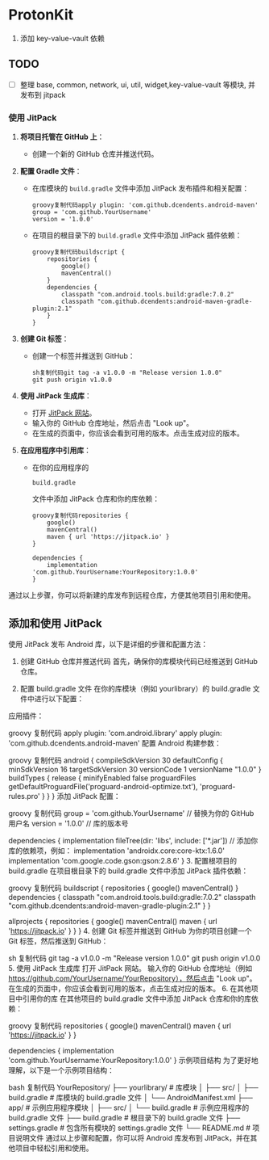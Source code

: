 # ProtonKit

1. 添加 key-value-vault 依赖

## TODO

- [ ] 整理 base, common, network, ui, util, widget,key-value-vault 等模块, 并发布到 jitpack


### 使用 JitPack

1. **将项目托管在 GitHub 上**：

    - 创建一个新的 GitHub 仓库并推送代码。

2. **配置 Gradle 文件**：

    - 在库模块的 `build.gradle` 文件中添加 JitPack 发布插件和相关配置：

      ```
      groovy复制代码apply plugin: 'com.github.dcendents.android-maven'
      group = 'com.github.YourUsername'
      version = '1.0.0'
      ```

    - 在项目的根目录下的 `build.gradle` 文件中添加 JitPack 插件依赖：

      ```
      groovy复制代码buildscript {
          repositories {
              google()
              mavenCentral()
          }
          dependencies {
              classpath "com.android.tools.build:gradle:7.0.2"
              classpath "com.github.dcendents:android-maven-gradle-plugin:2.1"
          }
      }
      ```

3. **创建 Git 标签**：

    - 创建一个标签并推送到 GitHub：

      ```
      sh复制代码git tag -a v1.0.0 -m "Release version 1.0.0"
      git push origin v1.0.0
      ```

4. **使用 JitPack 生成库**：

    - 打开 [JitPack 网站](https://jitpack.io/)。
    - 输入你的 GitHub 仓库地址，然后点击 "Look up"。
    - 在生成的页面中，你应该会看到可用的版本。点击生成对应的版本。

5. **在应用程序中引用库**：

    - 在你的应用程序的

      ```
      build.gradle
      ```

      文件中添加 JitPack 仓库和你的库依赖：

      ```
      groovy复制代码repositories {
          google()
          mavenCentral()
          maven { url 'https://jitpack.io' }
      }
      
      dependencies {
          implementation 'com.github.YourUsername:YourRepository:1.0.0'
      }
      ```

通过以上步骤，你可以将新建的库发布到远程仓库，方便其他项目引用和使用。


## 添加和使用 JitPack

使用 JitPack 发布 Android 库，以下是详细的步骤和配置方法：

1. 创建 GitHub 仓库并推送代码
   首先，确保你的库模块代码已经推送到 GitHub 仓库。

2. 配置 build.gradle 文件
   在你的库模块（例如 yourlibrary）的 build.gradle 文件中进行以下配置：

应用插件：

groovy
复制代码
apply plugin: 'com.android.library'
apply plugin: 'com.github.dcendents.android-maven'
配置 Android 构建参数：

groovy
复制代码
android {
compileSdkVersion 30
defaultConfig {
minSdkVersion 16
targetSdkVersion 30
versionCode 1
versionName "1.0.0"
}
buildTypes {
release {
minifyEnabled false
proguardFiles getDefaultProguardFile('proguard-android-optimize.txt'), 'proguard-rules.pro'
}
}
}
添加 JitPack 配置：

groovy
复制代码
group = 'com.github.YourUsername'  // 替换为你的 GitHub 用户名
version = '1.0.0'  // 库的版本号

dependencies {
implementation fileTree(dir: 'libs', include: ['*.jar'])
// 添加你库的依赖项，例如：
implementation 'androidx.core:core-ktx:1.6.0'
implementation 'com.google.code.gson:gson:2.8.6'
}
3. 配置根项目的 build.gradle
   在项目根目录下的 build.gradle 文件中添加 JitPack 插件依赖：

groovy
复制代码
buildscript {
repositories {
google()
mavenCentral()
}
dependencies {
classpath "com.android.tools.build:gradle:7.0.2"
classpath "com.github.dcendents:android-maven-gradle-plugin:2.1"
}
}

allprojects {
repositories {
google()
mavenCentral()
maven { url 'https://jitpack.io' }
}
}
4. 创建 Git 标签并推送到 GitHub
   为你的项目创建一个 Git 标签，然后推送到 GitHub：

sh
复制代码
git tag -a v1.0.0 -m "Release version 1.0.0"
git push origin v1.0.0
5. 使用 JitPack 生成库
   打开 JitPack 网站。
   输入你的 GitHub 仓库地址（例如 https://github.com/YourUsername/YourRepository），然后点击 "Look up"。
   在生成的页面中，你应该会看到可用的版本，点击生成对应的版本。
6. 在其他项目中引用你的库
   在其他项目的 build.gradle 文件中添加 JitPack 仓库和你的库依赖：

groovy
复制代码
repositories {
google()
mavenCentral()
maven { url 'https://jitpack.io' }
}

dependencies {
implementation 'com.github.YourUsername:YourRepository:1.0.0'
}
示例项目结构
为了更好地理解，以下是一个示例项目结构：

bash
复制代码
YourRepository/
├── yourlibrary/            # 库模块
│   ├── src/
│   ├── build.gradle        # 库模块的 build.gradle 文件
│   └── AndroidManifest.xml
├── app/                    # 示例应用程序模块
│   ├── src/
│   └── build.gradle        # 示例应用程序的 build.gradle 文件
├── build.gradle            # 根目录下的 build.gradle 文件
├── settings.gradle         # 包含所有模块的 settings.gradle 文件
└── README.md               # 项目说明文件
通过以上步骤和配置，你可以将 Android 库发布到 JitPack，并在其他项目中轻松引用和使用。